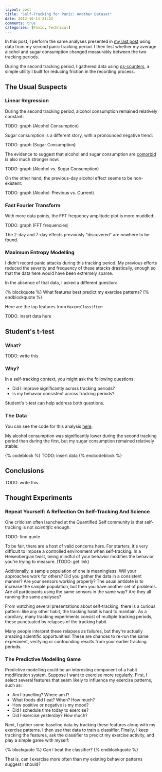 ```yaml
---
layout: post
title: "Self-Tracking for Panic: Another Dataset"
date: 2012-10-14 21:23
comments: true
categories: [Panic, Technical]
---
```


In this post, I perform the same analyses presented in
[my last post](LINK) using data from my second panic tracking period.
I then test whether my average alcohol and sugar consumption changed
measurably between the two tracking periods.

During the second tracking period, I gathered data using
[qs-counters](LINK), a simple utility I built for reducing friction in
the recording process.

<!-- more -->

## The Usual Suspects

### Linear Regression

During the second tracking period, alcohol consumption remained
relatively constant:

TODO: graph (Alcohol Consumption)

Sugar consumption is a different story, with a pronounced negative trend:

TODO: graph (Sugar Consumption)

The evidence to suggest that alcohol and sugar consumption are
[comorbid](LINK) is also much stronger now:

TODO: graph (Alcohol vs. Sugar Consumption)

On the other hand, the previous-day alcohol effect seems to be
non-existent:

TODO: graph (Alcohol: Previous vs. Current)

### Fast Fourier Transform

With more data points, the FFT frequency amplitude plot is more muddled:

TODO: graph (FFT frequencies)

The 2-day and 7-day effects previously "discovered" are nowhere to be
found.

### Maximum Entropy Modelling

I didn't record panic attacks during this tracking period. My previous
efforts reduced the severity and frequency of these attacks drastically,
enough so that the data here would have been extremely sparse.

In the absence of that data, I asked a different question:

{% blockquote %}
What features best predict my exercise patterns?
{% endblockquote %}

Here are the top features from `MaxentClassifier`:

TODO: insert data here

## Student's t-test

### What?

TODO: write this

### Why?

In a self-tracking context, you might ask the following questions:

- Did I improve significantly across tracking periods?
- Is my behavior consistent across tracking periods?

Student's t-test can help address both questions.

### The Data

You can see the code for this analysis [here](LINK).

My alcohol consumption was significantly lower during the second
tracking period than during the first, but my sugar consumption remained
relatively stable:

{% codeblock %}
TODO: insert data
{% endcodeblock %}

## Conclusions

TODO: write this

## Thought Experiments

### Repeat Yourself: A Reflection On Self-Tracking And Science

One criticism often launched at the Quantified Self community is that
self-tracking is not *scientific* enough:

TODO: find quote

To be fair, there are a host of valid concerns here. For starters,
it's very difficult to impose a controlled environment when self-tracking.
In a Heisenbergian twist, being mindful of your behavior modifies the
behavior you're trying to measure. (TODO: get link)

Additionally, a sample population of one is meaningless. Will your
approaches work for others? Did you gather the data in a consistent
manner? Are your sensors working properly? The usual antidote is to
increase the sample population, but then you have another set of problems.
Are all participants using the same sensors in the same way? Are they all
running the same analyses?

From watching several presentations about self-tracking, there is a
curious pattern: like any other habit, the tracking habit is hard
to maintain. As a corollary, many tracking experiments consist of multiple
tracking periods, these punctuated by relapses of the tracking habit.

Many people interpret these relapses as failures, but they're actually
amazing scientific opportunities! These are chances to re-run the same
experiment, verifying or confounding results from your earlier tracking
periods.

### The Predictive Modelling Game

Predictive modelling could be an interesting component of a habit
modification system. Suppose I want to exercise more regularly. First, 
I select several features that seem likely to influence my exercise
patterns, such as:

- Am I travelling? Where am I?
- What foods did I eat? When? How much?
- How positive or negative is my mood?
- Did I schedule time today to exercise?
- Did I exercise yesterday? How much?

Next, I gather some baseline data by tracking these features along with
my exercise patterns. I then use that data to train a classifier.
Finally, I keep tracking the features, ask the classifier to predict my
exercise activity, and play a simple game with myself:

{% blockquote %}
Can I beat the classifier?
{% endblockquote %}

That is, can I exercise more often than my existing behavior patterns
suggest I should?
